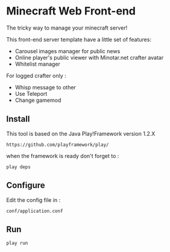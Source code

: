 Minecraft Web Front-end
=======================
The tricky way to manage your minecraft server! 

This front-end server template have a little set of features:

* Carousel images manager for public news
* Online player's public viewer with Minotar.net crafter avatar
* Whitelist manager

For logged crafter only :

* Whisp message to other
* Use Teleport
* Change gamemod

Install
-------

This tool is based on the Java Play!Framework version 1.2.X

    https://github.com/playframework/play/
    
when the framework is ready don't forget to : 
    
    play deps
    
Configure
---------

Edit the config file in :

    conf/application.conf

Run
---

    play run
    
